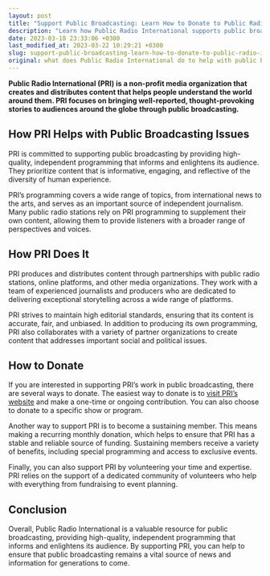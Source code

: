 ```yaml
---
layout: post
title: "Support Public Broadcasting: Learn How to Donate to Public Radio International"
description: "Learn how Public Radio International supports public broadcasting through informative programming and digital innovation. Donate today to help support their efforts."
date: 2023-03-18 23:33:06 +0300
last_modified_at: 2023-03-22 10:29:21 +0300
slug: support-public-broadcasting-learn-how-to-donate-to-public-radio-international
original: what does Public Radio International do to help with public broadcasting issues, how do they do it, how can i donate?
---
```

**Public Radio International (PRI) is a non-profit media organization that creates and distributes content that helps people understand the world around them. PRI focuses on bringing well-reported, thought-provoking stories to audiences around the globe through public broadcasting.**

## How PRI Helps with Public Broadcasting Issues

PRI is committed to supporting public broadcasting by providing high-quality, independent programming that informs and enlightens its audience. They prioritize content that is informative, engaging, and reflective of the diversity of human experience.

PRI’s programming covers a wide range of topics, from international news to the arts, and serves as an important source of independent journalism. Many public radio stations rely on PRI programming to supplement their own content, allowing them to provide listeners with a broader range of perspectives and voices.

## How PRI Does It

PRI produces and distributes content through partnerships with public radio stations, online platforms, and other media organizations. They work with a team of experienced journalists and producers who are dedicated to delivering exceptional storytelling across a wide range of platforms.

PRI strives to maintain high editorial standards, ensuring that its content is accurate, fair, and unbiased. In addition to producing its own programming, PRI also collaborates with a variety of partner organizations to create content that addresses important social and political issues.

## How to Donate

If you are interested in supporting PRI’s work in public broadcasting, there are several ways to donate. The easiest way to donate is to [visit PRI’s website](https://pri.org/) and make a one-time or ongoing contribution. You can also choose to donate to a specific show or program.

Another way to support PRI is to become a sustaining member. This means making a recurring monthly donation, which helps to ensure that PRI has a stable and reliable source of funding. Sustaining members receive a variety of benefits, including special programming and access to exclusive events.

Finally, you can also support PRI by volunteering your time and expertise. PRI relies on the support of a dedicated community of volunteers who help with everything from fundraising to event planning.

## Conclusion

Overall, Public Radio International is a valuable resource for public broadcasting, providing high-quality, independent programming that informs and enlightens its audience. By supporting PRI, you can help to ensure that public broadcasting remains a vital source of news and information for generations to come.